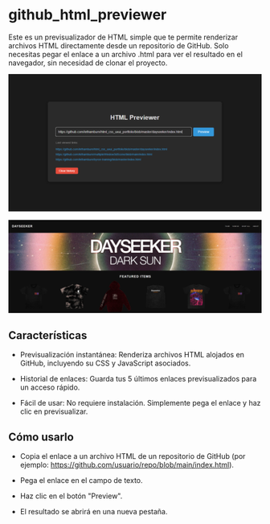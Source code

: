 # github_html_previewer

Este es un previsualizador de HTML simple que te permite renderizar archivos HTML directamente desde un repositorio de GitHub. Solo necesitas pegar el enlace a un archivo .html para ver el resultado en el navegador, sin necesidad de clonar el proyecto.

<p align="center">
  <img src="./src/demo/demo1.png" />
</p>
<p align="center">
  <img src="./src/demo/demo2.png" />
</p>

## Características
- Previsualización instantánea: Renderiza archivos HTML alojados en GitHub, incluyendo su CSS y JavaScript asociados.

- Historial de enlaces: Guarda tus 5 últimos enlaces previsualizados para un acceso rápido.

- Fácil de usar: No requiere instalación. Simplemente pega el enlace y haz clic en previsualizar.

## Cómo usarlo
- Copia el enlace a un archivo HTML de un repositorio de GitHub (por ejemplo: https://github.com/usuario/repo/blob/main/index.html).

- Pega el enlace en el campo de texto.

- Haz clic en el botón "Preview".

- El resultado se abrirá en una nueva pestaña.